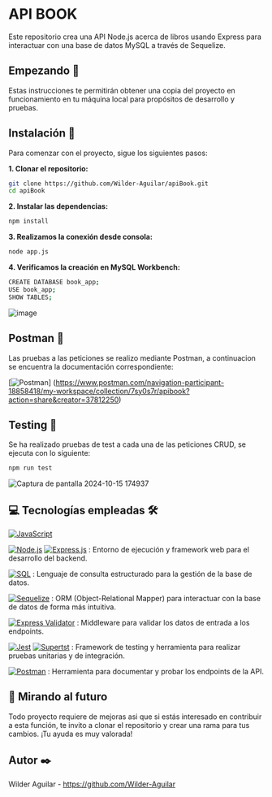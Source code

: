 # API BOOK

Este repositorio crea una API Node.js acerca de libros usando Express para interactuar con una base de datos MySQL a través de Sequelize.

## Empezando 🚀

Estas instrucciones te permitirán obtener una copia del proyecto en funcionamiento en tu máquina local para propósitos de desarrollo y pruebas.

## Instalación 🔧

Para comenzar con el proyecto, sigue los siguientes pasos:

**1. Clonar el repositorio:**

```bash
git clone https://github.com/Wilder-Aguilar/apiBook.git
cd apiBook
```

**2. Instalar las dependencias:**

```bash
npm install
```

**3. Realizamos la conexión desde consola:**

```bash
node app.js
```

**4. Verificamos la creación en MySQL Workbench:**

```bash
CREATE DATABASE book_app;
USE book_app;
SHOW TABLES;
```

![image](https://github.com/user-attachments/assets/6480c959-fe7f-4f50-8f32-90deba9ddc2e)

## Postman 🔧

Las pruebas a las peticiones se realizo mediante Postman, a continuacion se encuentra la documentación correspondiente:

[![Postman](https://img.shields.io/badge/Postman-F65E1D?style=for-the-badge&logo=postman&logoColor=white)] (https://www.postman.com/navigation-participant-18858418/my-workspace/collection/7sy0s7r/apibook?action=share&creator=37812250)

## Testing 🔧

Se ha realizado pruebas de test a cada una de las peticiones CRUD, se ejecuta con lo siguiente:

```bash
npm run test
```

![Captura de pantalla 2024-10-15 174937](https://github.com/user-attachments/assets/a044802e-67ba-41ba-bca3-42d0929f6ca7)

## 💻 Tecnologías empleadas 🛠️

[![JavaScript](https://img.shields.io/badge/JavaScript-yellow?style=for-the-badge&logo=javascript&logoColor=white&labelColor=101010)](https://developer.mozilla.org/es/docs/Web/JavaScript)

[![Node.js](https://img.shields.io/badge/Node.js-green?style=for-the-badge&logo=node.js&logoColor=white)](https://nodejs.org/) [![Express.js](https://img.shields.io/badge/Express.js-4DB33A?style=for-the-badge&logo=express&logoColor=white)](https://expressjs.com/) : Entorno de ejecución y framework web para el desarrollo del backend.

[![SQL](https://img.shields.io/badge/SQL-307DB1?style=for-the-badge&logo=postgresql&logoColor=white)](https://www.postgresql.org/) : Lenguaje de consulta estructurado para la gestión de la base de datos.

[![Sequelize](https://img.shields.io/badge/Sequelize-5272B4?style=for-the-badge&logo=sequelize&logoColor=white)](https://sequelize.org/) : ORM (Object-Relational Mapper) para interactuar con la base de datos de forma más intuitiva.

[![Express Validator](https://img.shields.io/badge/Express%20Validator-blue?style=for-the-badge&logo=express&logoColor=white)](https://www.npmjs.com/package/express-validator) : Middleware para validar los datos de entrada a los endpoints.

[![Jest](https://img.shields.io/badge/Jest-blue?style=for-the-badge&logo=jest&logoColor=white)](https://jestjs.io/) [![Supertst](https://img.shields.io/badge/Supertst-blue?style=for-the-badge&logo=supertest&logoColor=white)](https://supertest.js.org/) : Framework de testing y herramienta para realizar pruebas unitarias y de integración.

[![Postman](https://img.shields.io/badge/Postman-F65E1D?style=for-the-badge&logo=postman&logoColor=white)](https://www.postman.com/) : Herramienta para documentar y probar los endpoints de la API.

## 🔮 Mirando al futuro

Todo proyecto requiere de mejoras asi que si estás interesado en contribuir a esta función, te invito a clonar el repositorio y crear una rama para tus cambios. ¡Tu ayuda es muy valorada!

## Autor ✒️

Wilder Aguilar - <https://github.com/Wilder-Aguilar>
